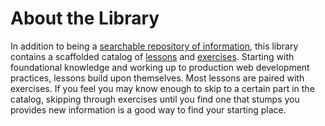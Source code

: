 # About the Library

In addition to being a [searchable repository of information](/references/), this library contains a scaffolded catalog of [lessons](/learn/) and [exercises](/exercises/). Starting with foundational knowledge and working up to production web development practices, lessons build upon themselves. Most lessons are paired with exercises. If you feel you may know enough to skip to a certain part in the catalog, skipping through exercises until you find one that stumps you provides new information is a good way to find your starting place.
